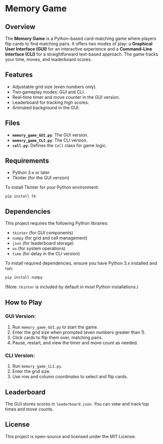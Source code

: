 # Memory Game

## Overview
The **Memory Game** is a Python-based card-matching game where players flip cards to find matching pairs. It offers two modes of play: a **Graphical User Interface (GUI)** for an interactive experience and a **Command-Line Interface (CLI)** for a straightforward text-based approach. The game tracks your time, moves, and leaderboard scores.

## Features
- Adjustable grid size (even numbers only).
- Two gameplay modes: GUI and CLI.
- Real-time timer and move counter in the GUI version.
- Leaderboard for tracking high scores.
- Animated background in the GUI.

## Files
- **`memory_game_GUI.py`**: The GUI version.
- **`memory_game_CLI.py`**: The CLI version.
- **`cell.py`**: Defines the `Cell` class for game logic.

## Requirements
- Python 3.x or later
- Tkinter (for the GUI version)
  
To install Tkinter for your Python environment:

```pip install tk```

## Dependencies
This project requires the following Python libraries:
- `tkinter` (for GUI components)
- `numpy` (for grid and cell management)
- `json` (for leaderboard storage)
- `os` (for system operations)
- `time` (for delay in the CLI version)

To install required dependencies, ensure you have Python 3.x installed and run:
```bash
pip install numpy
```
(Note: `tkinter` is included by default in most Python installations.)

## How to Play

### GUI Version:
1. Run `memory_game_GUI.py` to start the game.
2. Enter the grid size when prompted (even numbers greater than 1).
3. Click cards to flip them over, matching pairs.
4. Pause, restart, and view the timer and move count as needed.

### CLI Version:
1. Run `memory_game_CLI.py`.
2. Enter the grid size.
3. Use row and column coordinates to select and flip cards.

## Leaderboard
The GUI stores scores in `leaderboard.json`. You can view and track top times and move counts.

## License
This project is open-source and licensed under the MIT License.
